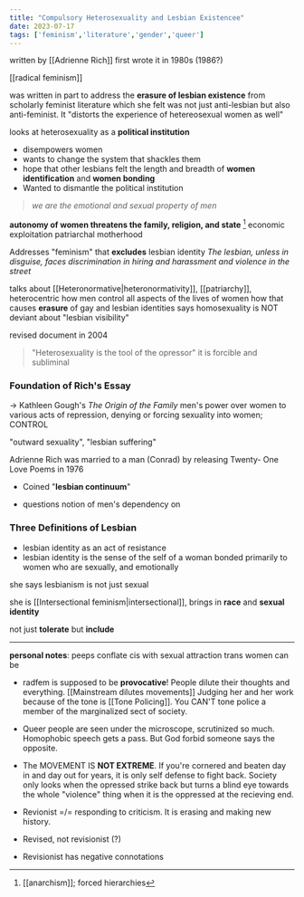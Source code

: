 ```yaml
---
title: "Compulsory Heterosexuality and Lesbian Existencee"
date: 2023-07-17
tags: ['feminism','literature','gender','queer']
---
```


written by [[Adrienne Rich]]
first wrote it in 1980s (1986?)

[[radical feminism]]

was written in part to address the **erasure of lesbian existence** from scholarly feminist literature which she felt was not just anti-lesbian but also anti-feminist. It "distorts the experience of hetereosexual women as well"

looks at heterosexuality as a **political institution**
- disempowers women
- wants to change the system that shackles them 
- hope that other lesbians felt the length and breadth of **women identification** and **women bonding**
- Wanted to dismantle the political institution

> *we are the emotional and sexual property of men*

**autonomy of women threatens the family, religion, and state** [^1]
economic exploitation
patriarchal motherhood

Addresses "feminism" that **excludes** lesbian identity
*The lesbian, unless in disguise, faces discrimination in hiring and harassment and violence in the street* 

talks about [[Heteronormative|heteronormativity]], [[patriarchy]], heterocentric
how men control all aspects of the lives of women 
how that causes **erasure** of gay and lesbian identities
says homosexuality is NOT deviant
about "lesbian visibility"

revised document in 2004


> "Heterosexuality is the tool of the opressor"
> it is forcible and subliminal 

### Foundation of Rich's Essay
-> Kathleen Gough's *The Origin of the Family*
men's power over women to various acts of repression, denying or forcing sexuality into women; CONTROL 

"outward sexuality", "lesbian suffering"

Adrienne Rich was married to a man (Conrad) by releasing Twenty-
One Love Poems in 1976 

- Coined "**lesbian continuum**"


- questions notion of men's dependency on 

### Three Definitions of Lesbian
 - lesbian identity as an act of resistance
- lesbian identity is the sense of the self of a woman bonded primarily to women who are sexually, and emotionally 

she says lesbianism is not just sexual

she is [[Intersectional feminism|intersectional]], brings in **race** and **sexual identity**

not just **tolerate** but **include** 
 
---
**personal notes**:
peeps conflate cis with sexual attraction 
	trans women can be 

- radfem is supposed to be **provocative**! People dilute their thoughts and everything. [[Mainstream dilutes movements]]  Judging her and her work because of the tone is [[Tone Policing]]. You CAN'T tone police a member of the marginalized sect of society. 

- Queer people are seen under the microscope, scrutinized so much. Homophobic speech gets a pass. But God forbid someone says the opposite. 

- The MOVEMENT IS **NOT EXTREME**.  If you're cornered and beaten day in and day out for years, it is only self defense to fight back. Society only looks when the opressed strike back but turns a blind eye towards the whole "violence" thing when it is the oppressed at the recieving end. 

- Revionist =/= responding to criticism. It is erasing and making new history.
- Revised, not revisionist (?)
- Revisionist has negative connotations

[^1]: [[anarchism]]; forced hierarchies 